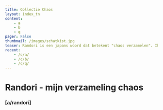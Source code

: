 ```yaml
---
title: Collectie Chaos
layout: index_tn
content: 
    - a
    - b
    - q
pager: False
thumbnail: /images/schatkist.jpg
teaser: Randori is een japans woord dat betekent "chaos verzamelen". Ik balanceer graag op de grens tussen orde en chaos. Hier is een stukje van mijn verzameling.
recent:
    - /c/a/
    - /c/b/
    - /c/q/
---
```


# Randori - mijn verzameling chaos

### [a/randori]
